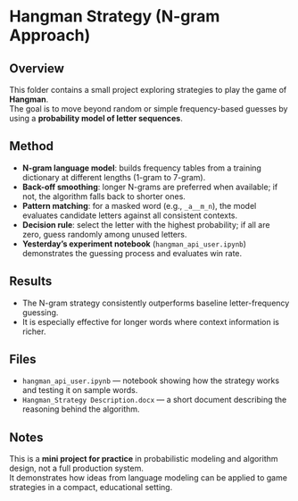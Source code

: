 # Hangman Strategy (N-gram Approach)

## Overview
This folder contains a small project exploring strategies to play the game of **Hangman**.  
The goal is to move beyond random or simple frequency-based guesses by using a **probability model of letter sequences**.

## Method
- **N-gram language model**: builds frequency tables from a training dictionary at different lengths (1-gram to 7-gram).  
- **Back-off smoothing**: longer N-grams are preferred when available; if not, the algorithm falls back to shorter ones.  
- **Pattern matching**: for a masked word (e.g., `_a__m_n`), the model evaluates candidate letters against all consistent contexts.  
- **Decision rule**: select the letter with the highest probability; if all are zero, guess randomly among unused letters.  
- **Yesterday’s experiment notebook** (`hangman_api_user.ipynb`) demonstrates the guessing process and evaluates win rate.  

## Results
- The N-gram strategy consistently outperforms baseline letter-frequency guessing.  
- It is especially effective for longer words where context information is richer.  

## Files
- `hangman_api_user.ipynb` — notebook showing how the strategy works and testing it on sample words.  
- `Hangman_Strategy Description.docx` — a short document describing the reasoning behind the algorithm.  

## Notes
This is a **mini project for practice** in probabilistic modeling and algorithm design, not a full production system.  
It demonstrates how ideas from language modeling can be applied to game strategies in a compact, educational setting.
